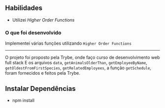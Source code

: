 ## Habilidades

- Utilizei _Higher Order Functions_ 

### O que foi desenvolvido

Implementei várias funções utilizando `Higher Order Functions`

 ---
O projeto foi proposto pela Trybe, onde faço curso de desenvolvimento web full stack
E os arquivos `data`, `getAnimalsOlderThan`, `getEmployeeByName`, `getOldestFromFirstSpecies`, `getRelatedEmployees`, a função `getSchedule`,  foram fornecidos e feitos pela Trybe.


## Instalar Dependências
- npm install 
